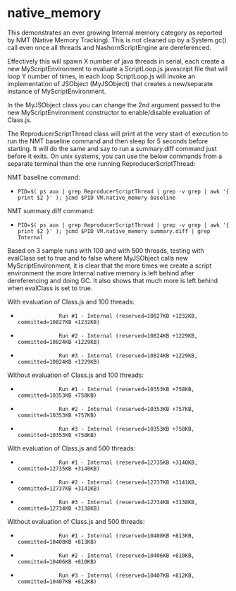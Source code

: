 # native_memory

This demonstrates an ever growing Internal memory category as reported by NMT (Native Memory Tracking).  This is not cleaned up by a System.gc() call even once all threads and NashornScriptEngine are dereferenced.

Effectively this will spawn X number of java threads in serial, each create a new MyScriptEnvironment to evaluate a ScriptLoop.js javascript file that will loop Y number of times, in each loop ScriptLoop.js will invoke an implementation of JSObject (MyJSObject) that creates a new/separate instance of MyScriptEnvironment.

In the MyJSObject class you can change the 2nd argument passed to the new MyScriptEnvironment constructor to enable/disable evaluation of Class.js.

The ReproducerScriptThread class will print at the very start of execution to run the NMT baseline command and then sleep for 5 seconds before starting.  It will do the same and say to run a summary.diff command just before it exits.  On unix systems, you can use the below commands from a separate terminal than the one running ReproducerScriptThread:

NMT baseline command:
-     PID=$( ps aux | grep ReproducerScriptThread | grep -v grep | awk '{ print $2 }' ); jcmd $PID VM.native_memory baseline
NMT summary.diff command:
-     PID=$( ps aux | grep ReproducerScriptThread | grep -v grep | awk '{ print $2 }' ); jcmd $PID VM.native_memory summary.diff | grep Internal

Based on 3 sample runs with 100 and with 500 threads, testing with evalClass set to true and to false where MyJSObject calls new MyScriptEnvironment, it is clear that the more times we create a script environment the more Internal native memory is left behind after dereferencing and doing GC.  It also shows that much more is left behind when evalClass is set to true. 

With evaluation of Class.js and 100 threads:

-                  Run #1 - Internal (reserved=10827KB +1232KB, committed=10827KB +1232KB)
-                  Run #2 - Internal (reserved=10824KB +1229KB, committed=10824KB +1229KB)
-                  Run #3 - Internal (reserved=10824KB +1229KB, committed=10824KB +1229KB)


Without evaluation of Class.js and 100 threads:

-                  Run #1 - Internal (reserved=10353KB +758KB, committed=10353KB +758KB)
-                  Run #2 - Internal (reserved=10353KB +757KB, committed=10353KB +757KB)
-                  Run #3 - Internal (reserved=10353KB +758KB, committed=10353KB +758KB)


With evaluation of Class.js and 500 threads:

-                  Run #1 - Internal (reserved=12735KB +3140KB, committed=12735KB +3140KB)
-                  Run #2 - Internal (reserved=12737KB +3141KB, committed=12737KB +3141KB)
-                  Run #3 - Internal (reserved=12734KB +3138KB, committed=12734KB +3138KB)

Without evaluation of Class.js and 500 threads:

-                  Run #1 - Internal (reserved=10408KB +813KB, committed=10408KB +813KB)
-                  Run #2 - Internal (reserved=10406KB +810KB, committed=10406KB +810KB)
-                  Run #3 - Internal (reserved=10407KB +812KB, committed=10407KB +812KB)